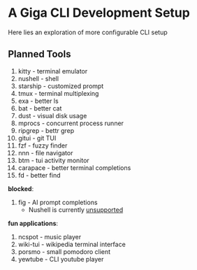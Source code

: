 # A Giga CLI Development Setup

Here lies an exploration of more configurable CLI setup

## Planned Tools

1. kitty        - terminal emulator
2. nushell      - shell
3. starship     - customized prompt
4. tmux         - terminal multiplexing
5. exa          - better ls
6. bat          - better cat
7. dust         - visual disk usage
8. mprocs       - concurrent process runner
9. ripgrep      - bettr grep
10. gitui       - git TUI
11. fzf         - fuzzy finder
12. nnn         - file navigator
13. btm         - tui activity monitor
14. carapace    - better terminal completions
15. fd          - better find

**blocked**:
1. fig      - AI prompt completions
    - Nushell is currently [unsupported](https://github.com/withfig/fig/issues/879)

**fun applications**:
1. ncspot   - music player
2. wiki-tui - wikipedia terminal interface
3. porsmo   - small pomodoro client
4. yewtube  - CLI youtube player

